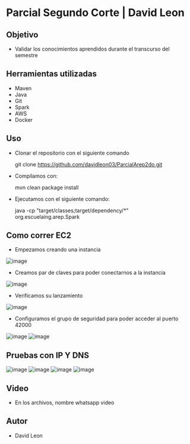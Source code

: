# Parcial Segundo Corte | David Leon
## Objetivo 
- Validar los conocimientos aprendidos durante el transcurso del semestre
## Herramientas utilizadas
 - Maven
 - Java 
 - Git 
 - Spark
 - AWS
 - Docker
## Uso
- Clonar el repositorio con el siguiente comando

    git clone https://github.com/davidleon03/ParcialArep2do.git
    
    
- Compilamos con:

    mvn clean package install
    
- Ejecutamos con el siguiente comando:

    java -cp "target/classes;target/dependency/*" org.escuelaing.arep.Spark   
## Como correr EC2
- Empezamos creando una instancia

![image](https://user-images.githubusercontent.com/98216838/229213990-7ff6bc25-c098-4ccf-8b01-64cba7abbedb.png)

- Creamos par de claves para poder conectarnos a la instancia

![image](https://user-images.githubusercontent.com/98216838/229214035-3ff20762-418f-4af3-93dc-08db04a8ab12.png)
- Verificamos su lanzamiento

![image](https://user-images.githubusercontent.com/98216838/229214108-9da36121-5c64-4bf8-86e3-475b8705dde0.png)
- Configuramos el grupo de seguridad para poder acceder al puerto 42000

![image](https://user-images.githubusercontent.com/98216838/229214231-c09ca3ca-c5eb-4fc6-a9ae-e8046d655f0f.png)
![image](https://user-images.githubusercontent.com/98216838/229214356-af0902a5-367c-41e4-b9ad-156f1beb4832.png)
## Pruebas con IP Y DNS
![image](https://user-images.githubusercontent.com/98216838/229215004-df97c036-cbf4-49d5-b84c-4aed589e6208.png)
![image](https://user-images.githubusercontent.com/98216838/229215292-069c1b74-1b3a-4ac5-b914-1ce7ae0dc3d6.png)
![image](https://user-images.githubusercontent.com/98216838/229215465-042b9e63-a220-42fd-9089-842adfbc14d9.png)
![image](https://user-images.githubusercontent.com/98216838/229216745-3544fe09-50f3-4821-b069-9407dc2e7a40.png)
## Video
- En los archivos, nombre whatsapp video
## Autor
- David Leon
